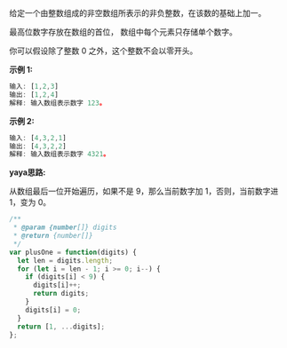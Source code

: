 给定一个由整数组成的非空数组所表示的非负整数，在该数的基础上加一。

最高位数字存放在数组的首位， 数组中每个元素只存储单个数字。

你可以假设除了整数 0 之外，这个整数不会以零开头。

**示例 1:**
```js
输入: [1,2,3]
输出: [1,2,4]
解释: 输入数组表示数字 123。
```
**示例 2:**
```js
输入: [4,3,2,1]
输出: [4,3,2,2]
解释: 输入数组表示数字 4321。
```

**yaya思路:**

从数组最后一位开始遍历，如果不是 9，那么当前数字加 1，否则，当前数字进 1，变为 0。

```js
/**
 * @param {number[]} digits
 * @return {number[]}
 */
var plusOne = function(digits) {
  let len = digits.length;
  for (let i = len - 1; i >= 0; i--) {
    if (digits[i] < 9) {
      digits[i]++;
      return digits;
    }
    digits[i] = 0;
  }
  return [1, ...digits];
};
```